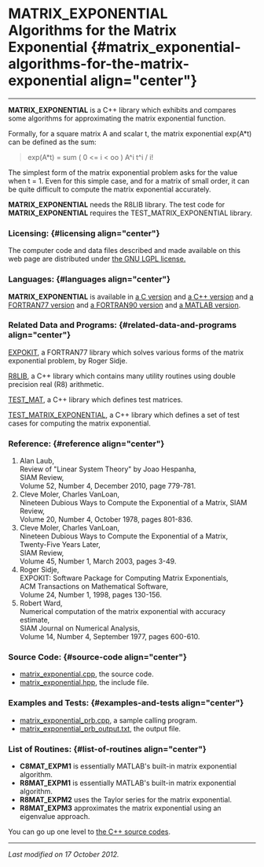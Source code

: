 MATRIX\_EXPONENTIAL\
Algorithms for the Matrix Exponential {#matrix_exponential-algorithms-for-the-matrix-exponential align="center"}
=====================================

------------------------------------------------------------------------

**MATRIX\_EXPONENTIAL** is a C++ library which exhibits and compares
some algorithms for approximating the matrix exponential function.

Formally, for a square matrix A and scalar t, the matrix exponential
exp(A\*t) can be defined as the sum:

> exp(A\*t) = sum ( 0 &lt;= i &lt; oo ) A\^i t\^i / i!

The simplest form of the matrix exponential problem asks for the value
when t = 1. Even for this simple case, and for a matrix of small order,
it can be quite difficult to compute the matrix exponential accurately.

**MATRIX\_EXPONENTIAL** needs the R8LIB library. The test code for
**MATRIX\_EXPONENTIAL** requires the TEST\_MATRIX\_EXPONENTIAL library.

### Licensing: {#licensing align="center"}

The computer code and data files described and made available on this
web page are distributed under [the GNU LGPL
license.](../../txt/gnu_lgpl.txt)

### Languages: {#languages align="center"}

**MATRIX\_EXPONENTIAL** is available in [a C
version](../../c_src/matrix_exponential/matrix_exponential.md) and [a
C++ version](../../master/matrix_exponential/matrix_exponential.md)
and [a FORTRAN77
version](../../f77_src/matrix_exponential/matrix_exponential.md) and
[a FORTRAN90
version](../../f_src/matrix_exponential/matrix_exponential.md) and [a
MATLAB version](../../m_src/matrix_exponential/matrix_exponential.md).

### Related Data and Programs: {#related-data-and-programs align="center"}

[EXPOKIT](../../f77_src/expokit/expokit.md), a FORTRAN77 library which
solves various forms of the matrix exponential problem, by Roger Sidje.

[R8LIB](../../master/r8lib/r8lib.md), a C++ library which contains
many utility routines using double precision real (R8) arithmetic.

[TEST\_MAT](../../master/test_mat/test_mat.md), a C++ library which
defines test matrices.

[TEST\_MATRIX\_EXPONENTIAL](../../master/test_matrix_exponential/test_matrix_exponential.md),
a C++ library which defines a set of test cases for computing the matrix
exponential.

### Reference: {#reference align="center"}

1.  Alan Laub,\
    Review of "Linear System Theory" by Joao Hespanha,\
    SIAM Review,\
    Volume 52, Number 4, December 2010, page 779-781.
2.  Cleve Moler, Charles VanLoan,\
    Nineteen Dubious Ways to Compute the Exponential of a Matrix, SIAM
    Review,\
    Volume 20, Number 4, October 1978, pages 801-836.
3.  Cleve Moler, Charles VanLoan,\
    Nineteen Dubious Ways to Compute the Exponential of a Matrix,
    Twenty-Five Years Later,\
    SIAM Review,\
    Volume 45, Number 1, March 2003, pages 3-49.
4.  Roger Sidje,\
    EXPOKIT: Software Package for Computing Matrix Exponentials,\
    ACM Transactions on Mathematical Software,\
    Volume 24, Number 1, 1998, pages 130-156.
5.  Robert Ward,\
    Numerical computation of the matrix exponential with accuracy
    estimate,\
    SIAM Journal on Numerical Analysis,\
    Volume 14, Number 4, September 1977, pages 600-610.

### Source Code: {#source-code align="center"}

-   [matrix\_exponential.cpp](matrix_exponential.cpp), the source code.
-   [matrix\_exponential.hpp](matrix_exponential.hpp), the include file.

### Examples and Tests: {#examples-and-tests align="center"}

-   [matrix\_exponential\_prb.cpp](matrix_exponential_prb.cpp), a sample
    calling program.
-   [matrix\_exponential\_prb\_output.txt](matrix_exponential_prb_output.txt),
    the output file.

### List of Routines: {#list-of-routines align="center"}

-   **C8MAT\_EXPM1** is essentially MATLAB's built-in matrix exponential
    algorithm.
-   **R8MAT\_EXPM1** is essentially MATLAB's built-in matrix exponential
    algorithm.
-   **R8MAT\_EXPM2** uses the Taylor series for the matrix exponential.
-   **R8MAT\_EXPM3** approximates the matrix exponential using an
    eigenvalue approach.

You can go up one level to [the C++ source codes](../cpp_src.md).

------------------------------------------------------------------------

*Last modified on 17 October 2012.*
